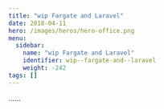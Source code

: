 ```yaml
---
title: "wip Fargate and Laravel"
date: 2018-04-11
hero: /images/heros/hero-office.png
menu:
  sidebar:
    name: "wip Fargate and Laravel"
    identifier: wip--fargate-and--laravel
    weight: -242
tags: []
---
```


......